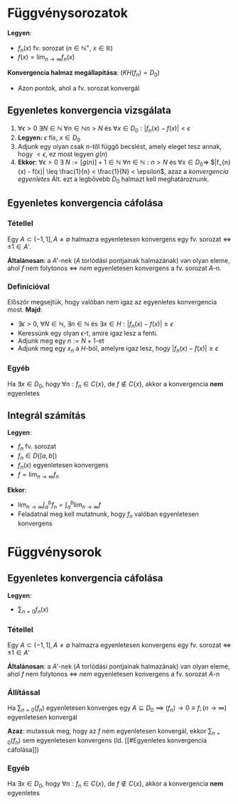 # Függvénysorozatok

**Legyen**:
- $f_{n}(x)$ fv. sorozat ($n \in \mathbb{N}^+$, $x \in \mathbb{R}$) 
- $f(x) = \lim_{ n \to \infty } f_{n}(x)$ 

**Konvergencia halmaz megállapítása**: ($KH(f_{n}) = D_{0}$)
- Azon pontok, ahol a fv. sorozat konvergál

## Egyenletes konvergencia vizsgálata
1. $\forall \epsilon > 0\ \exists N\in \mathbb{N}\ \forall n \in \mathbb{N} n > N$ és $\forall x\in D_{0}: |f_{n}(x) -f(x)| <\epsilon$ 
2. **Legyen:** $\epsilon$ fix, $x \in D_{0}$
3. Adjunk egy olyan csak $n$-től függő becslést, amely eleget tesz annak, hogy $< \epsilon$, ez most legyen $g(n)$
5. **Ekkor**: $\forall \epsilon > 0\ \exists\ N:= [g(n)]+1\in \mathbb{N}\  \forall n \in \mathbb{N}: n>N$ és $\forall x\in D_{0}$=> $|f_{n}(x) - f(x)| \leq \frac{1}{n} < \frac{1}{N} < \epsilon$, azaz a *konvergencia egyenletes*
Ált. ezt a legbővebb $D_{0}$ halmazt kell meghatároznunk.

## Egyenletes konvergencia cáfolása

### Tétellel
Egy $A \subset (-1,1], A \neq \emptyset$ halmazra egyenletesen konvergens egy fv. sorozat $\iff$ $\pm 1 \in A'$.

**Általánosan**: a $A'$-nek ($A$ torlódási pontjainak halmazának) van olyan eleme, ahol $f$ nem folytonos $\iff$ *nem* egyenletesen konvergens a fv. sorozat $A$-n.
### Definícióval
Először megsejtük, hogy valóban nem igaz az egyenletes konvergencia most.
**Majd**:
- $\exists \epsilon >0,\ \forall N \in \mathbb{N},\ \exists n \in \mathbb{N}$ és $\exists x \in H: |f_{n}(x) -f(x)|\geq \epsilon$ 
- Keressünk egy olyan $\epsilon$-t, amire igaz lesz a fenti.
- Adjunk meg egy $n:=N+1$-et
- Adjunk meg egy $x_{n}$ a $H$-ból, amelyre igaz lesz, hogy $|f_{n}(x)-f(x)|\geq \epsilon$

### Egyéb
Ha $\exists x \in D_{0}$, hogy $\forall n: f_{n} \in C\{ x \}$, de $f\notin C\{ x \}$, akkor a konvergencia **nem** egyenletes 

## Integrál számítás
**Legyen**:
- $f_{n}$ fv. sorozat
- $f_{n} \in D([a,b])$
- $f_{n}(x)$ egyenletesen konvergens
- $f = \lim_{ n \to \infty } f_{n}$

**Ekkor**:
- $\lim_{ n \to \infty }\int^b_{a} f_{n} = \int^b_{a}\lim_{ n \to \infty } f$
- Feladatnál meg kell mutatnunk, hogy $f_{n}$ valóban egyenletesen konvergens

# Függvénysorok

## Egyenletes konvergencia cáfolása

**Legyen**: 
- $\sum_{n=0}f_{n}(x)$ 

### Tétellel
Egy $A \subset (-1,1], A \neq \emptyset$ halmazra egyenletesen konvergens egy fv. sorozat $\iff$ $\pm 1 \in A'$ 

**Általánosan**: a $A'$-nek ($A$ torlódási pontjainak halmazának) van olyan eleme, ahol $f$ nem folytonos $\iff$ *nem* egyenletesen konvergens a fv. sorozat $A$-n

### Állítással
Ha $\sum_{n=0} (f_{n})$ egyenletesen konverges egy $A \subseteq D_{0}$ $\implies$ $(f_{n})\to 0 \equiv f; (n\to \infty)$ egyenletesen konvergál 

**Azaz**: mutassuk meg, hogy az $f$ nem egyenletesen konvergál, ekkor $\sum_{n=0}(f_{n})$ sem egyenletesen konvergens (ld. [[#Egyenletes konvergencia cáfolása]])

### Egyéb
Ha $\exists x \in D_{0}$, hogy $\forall n: f_{n} \in C\{ x \}$, de $f\notin C\{ x \}$, akkor a konvergencia **nem** egyenletes 